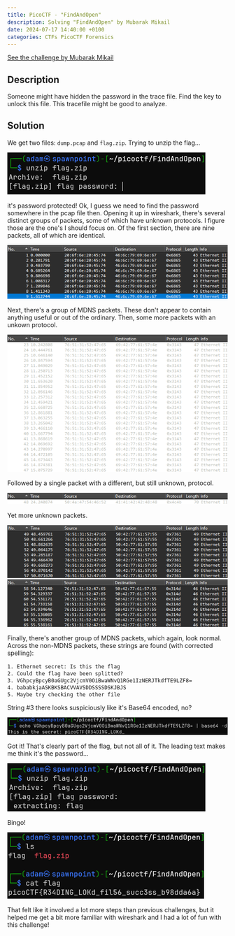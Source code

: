 ```yaml
---
title: PicoCTF - "FindAndOpen"
description: Solving "FindAndOpen" by Mubarak Mikail
date: 2024-07-17 14:40:00 +0100
categories: CTFs PicoCTF Forensics
---
```


[See the challenge by Mubarak Mikail](https://play.picoctf.org/practice/challenge/348)

## Description
Someone might have hidden the password in the trace file. Find the key to unlock this file. This tracefile might be good to analyze.

## Solution
We get two files: `dump.pcap` and `flag.zip`. Trying to unzip the flag...

![The zip file is password protected](/assets/img/picoctf-FindAndOpen1.png)

it's password protected! Ok, I guess we need to find the password somewhere in the pcap file then. Opening it up in wireshark, there's several distinct groups of packets, some of which have unknown protocols. I figure those are the one's I should focus on. Of the first section, there are nine packets, all of which are identical.

![First group of packets](/assets/img/picoctf-FindAndOpen2.png)

Next, there's a group of MDNS packets. These don't appear to contain anything useful or out of the ordinary. Then, some more packets with an unkown protocol.

![Third group of packets](/assets/img/picoctf-FindAndOpen3.png)

Followed by a single packet with a different, but still unknown, protocol.

![Fourth group, a single packet](/assets/img/picoctf-FindAndOpen4.png)

Yet more unknown packets.

![Fifth group of packets](/assets/img/picoctf-FindAndOpen5.png)
![Sixth group of packets](/assets/img/picoctf-FindAndOpen6.png)

Finally, there's another group of MDNS packets, which again, look normal. Across the non-MDNS packets, these strings are found (with corrected spelling):

```
1. Ethernet secret: Is this the flag
2. Could the flag have been splitted?
3. VGhpcyBpcyB0aGUgc2VjcmV0OiBwaWNvQ1RGe1IzNERJTkdfTE9LZF8=
4. bababkjaASKBKSBACVVAVSDDSSSSDSKJBJS
5. Maybe try checking the other file
```

String #3 there looks suspiciously like it's Base64 encoded, no?

![Decoding the string from Base64](/assets/img/picoctf-FindAndOpen7.png)

Got it! That's clearly part of the flag, but not all of it. The leading text makes me think it's the password...

![Unzipping the flag](/assets/img/picoctf-FindAndOpen8.png)

Bingo!

![We got it!](/assets/img/picoctf-FindAndOpen9.png)

That felt like it involved a lot more steps than previous challenges, but it helped me get a bit more familiar with wireshark and I had a lot of fun with this challenge!
